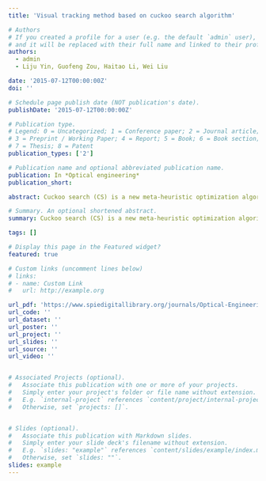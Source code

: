 ```yaml
---
title: 'Visual tracking method based on cuckoo search algorithm'

# Authors
# If you created a profile for a user (e.g. the default `admin` user), write the username (folder name) here
# and it will be replaced with their full name and linked to their profile.
authors:
  - admin
  - Liju Yin, Guofeng Zou, Haitao Li, Wei Liu

date: '2015-07-12T00:00:00Z'
doi: ''

# Schedule page publish date (NOT publication's date).
publishDate: '2015-07-12T00:00:00Z'

# Publication type.
# Legend: 0 = Uncategorized; 1 = Conference paper; 2 = Journal article;
# 3 = Preprint / Working Paper; 4 = Report; 5 = Book; 6 = Book section;
# 7 = Thesis; 8 = Patent
publication_types: ['2']

# Publication name and optional abbreviated publication name.
publication: In *Optical engineering*
publication_short: 

abstract: Cuckoo search (CS) is a new meta-heuristic optimization algorithm that is based on the obligate brood parasitic behavior of some cuckoo species in combination with the Lévy flight behavior of some birds and fruit flies. It has been found to be efficient in solving global optimization problems. An application of CS is presented to solve the visual tracking problem. The relationship between optimization and visual tracking is comparatively studied and the parameters’ sensitivity and adjustment of CS in the tracking system are experimentally studied. To demonstrate the tracking ability of a CS-based tracker, a comparative study of tracking accuracy and speed of the CS-based tracker with six “state-of-art” trackers, namely, particle filter, meanshift, PSO, ensemble tracker, fragments tracker, and compressive tracker are presented. Comparative results show that the CS-based tracker outperforms the other trackers.

# Summary. An optional shortened abstract.
summary: Cuckoo search (CS) is a new meta-heuristic optimization algorithm that is based on the obligate brood parasitic behavior of some cuckoo species in combination with the Lévy flight behavior of some birds and fruit flies...

tags: []

# Display this page in the Featured widget?
featured: true

# Custom links (uncomment lines below)
# links:
# - name: Custom Link
#   url: http://example.org

url_pdf: 'https://www.spiedigitallibrary.org/journals/Optical-Engineering/volume-54/issue-7/073105/Visual-tracking-method-based-on-cuckoo-search-algorithm/10.1117/1.OE.54.7.073105.short?SSO=1'
url_code: ''
url_dataset: ''
url_poster: ''
url_project: ''
url_slides: ''
url_source: ''
url_video: ''


# Associated Projects (optional).
#   Associate this publication with one or more of your projects.
#   Simply enter your project's folder or file name without extension.
#   E.g. `internal-project` references `content/project/internal-project/index.md`.
#   Otherwise, set `projects: []`.


# Slides (optional).
#   Associate this publication with Markdown slides.
#   Simply enter your slide deck's filename without extension.
#   E.g. `slides: "example"` references `content/slides/example/index.md`.
#   Otherwise, set `slides: ""`.
slides: example
---
```





